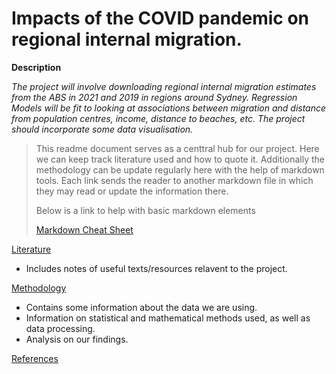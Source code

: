 # Impacts of the COVID pandemic on regional internal migration.

**Description**

*The project will involve downloading regional internal migration estimates from the ABS in 2021 and 2019
in regions around Sydney. Regression Models will be fit to looking at associations between migration and
distance from population centres, income, distance to beaches, etc. The project should incorporate some data
visualisation.*

> This readme document serves as a centtral hub for our project. Here we can keep track literature used and how to
> quote it. Additionally the methodology can be update regularly here with the help of markdown tools. 
> Each link sends the reader to another markdown file in which they may read or update the information there.
> 
> Below is a link to help with basic markdown elements
> 
> [Markdown Cheat Sheet](https://www.markdownguide.org/cheat-sheet/) 


[Literature](https://github.com/Artixis/Maths_Project/blob/main/literature.md)
- Includes notes of useful texts/resources relavent to the project. 

[Methodology](https://github.com/Artixis/Maths_Project/blob/main/Methodology.md)
- Contains some information about the data we are using. 
- Information on statistical and mathematical methods used, as well as data processing.
- Analysis on our findings.

[References](https://github.com/Artixis/Maths_Project/blob/main/references.md)
